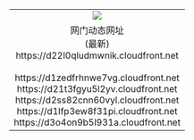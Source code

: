 ﻿<table>
  <tr></tr>
  <tr><td colspan=2 align=center><img src="https://d22l0qludmwnik.cloudfront.net/Up/oGate.jpg" /></td></tr>
  <tr><td colspan=2 align=center>网门动态网址<br/>(最新)
<br>https://d22l0qludmwnik.cloudfront.net
<br/>
<br>https://d1zedfrhnwe7vg.cloudfront.net
<br>https://d21t3fgyu5l2yv.cloudfront.net
<br>https://d2ss82cnn60vyl.cloudfront.net
<br>https://d1lfp3ew8f31pi.cloudfront.net
<br>https://d3o4on9b5l931a.cloudfront.net
    </td>
  </tr>
</table>
